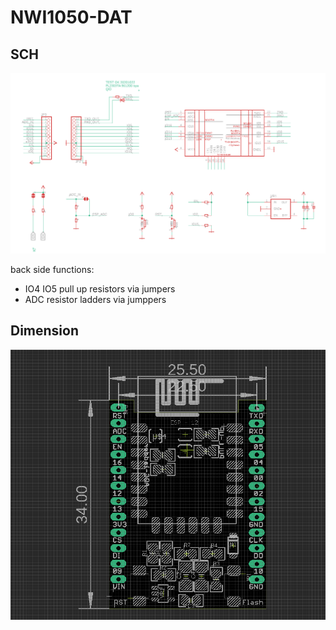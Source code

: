 
# NWI1050-DAT


## SCH

![](49-45-17-28-06-2023.png)

back side functions:
- IO4 IO5 pull up resistors via jumpers 
- ADC resistor ladders via jumppers 


## Dimension 

![](52-48-17-28-06-2023.png)